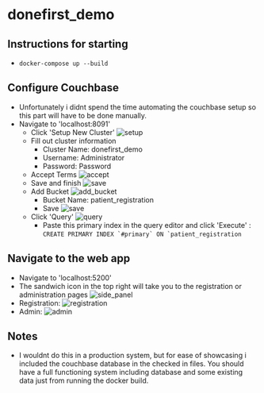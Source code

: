 # donefirst_demo

## Instructions for starting

- `docker-compose up --build`

## Configure Couchbase
- Unfortunately i didnt spend the time automating the couchbase setup so this part will have to be done manually. 
- Navigate to 'localhost:8091'
  - Click 'Setup New Cluster' ![setup](./readme_extras/couchbase_configure_cluster.png)
  - Fill out cluster information 
    - Cluster Name: donefirst_demo
    - Username: Administrator
    - Password: Password
  - Accept Terms ![accept](./readme_extras/accept_terms.png)
  - Save and finish ![save](./readme_extras/save.png)
  - Add Bucket ![add_bucket](./readme_extras/add_bucket.png)
    - Bucket Name: patient_registration
    - Save ![save](./readme_extras/save_bucket.png)
  - Click 'Query' ![query](./readme_extras/query.png)
    - Paste this primary index in the query editor and click 'Execute' : ```CREATE PRIMARY INDEX `#primary` ON `patient_registration```

## Navigate to the web app
- Navigate to 'localhost:5200'
- The sandwich icon in the top right will take you to the registration or administration pages ![side_panel](./readme_extras/sidePanelOpen.png)
- Registration: ![registration](./readme_extras/register.png)
- Admin: ![admin](./readme_extras/Admin.png)

## Notes

- I wouldnt do this in a production system, but for ease of showcasing i included the couchbase database in the checked in files. You should have a full functioning system including database and some existing data just from running the docker build.
